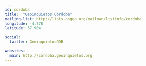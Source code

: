 ```yaml
---
id: cordoba
title:  "Geoinquietos Córdoba"
mailing-list: http://lists.osgeo.org/mailman/listinfo/cordoba
longitude: -4.778
latitude: 37.904

social:
  twitter: GeoinquietosODB

websites:
  main: http://cordoba.geoinquietos.org
---
```

